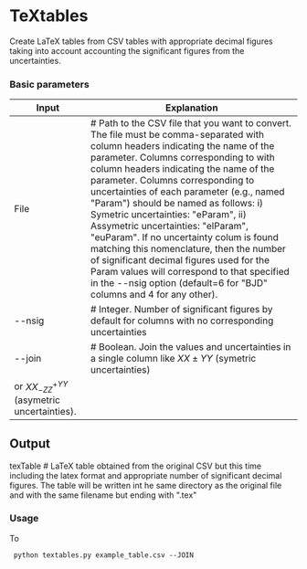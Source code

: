 # TeXtables
 Create LaTeX tables from CSV tables with appropriate decimal figures taking into account
 accounting the significant figures from the uncertainties. 


### Basic parameters

| Input     | Explanation                                                                                 |
| ---       | ---                                                                                         |
| File      | # Path to the CSV file that you want to convert. The file must be comma-separated with column headers indicating the name of the parameter. Columns corresponding to with column headers indicating the name of the parameter. Columns corresponding to uncertainties of each parameter (e.g., named "Param") should be named as follows: i) Symetric uncertainties: "eParam", ii) Assymetric uncertainties: "elParam", "euParam". If no uncertainty colum is found matching this nomenclature, then the number of significant decimal figures used for the Param values will correspond to that specified in the --nsig option (default=6 for "BJD" columns and 4 for any other).    |               
|--nsig    |  # Integer. Number of significant figures by default for columns with no corresponding uncertainties  |
|--join    |  # Boolean. Join the values and uncertainties in a single column like  $XX \pm YY$ (symetric uncertainties)
                or $XX^{+YY}_{-ZZ}$ (asymetric uncertainties).|

Output      
-------
texTable    # LaTeX table obtained from the original CSV but this time including the latex format and 
                appropriate number of significant decimal figures. The table will be written int he same 
                directory as the original file and with the same filename but ending with ".tex" 


### Usage

To 

```
 python textables.py example_table.csv --JOIN
```

